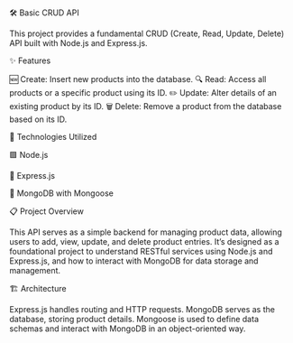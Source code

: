 🛠️ Basic CRUD API

This project provides a fundamental CRUD (Create, Read, Update, Delete) API built with Node.js and Express.js.

✨ Features

🆕 Create: Insert new products into the database.
🔍 Read: Access all products or a specific product using its ID.
✏️ Update: Alter details of an existing product by its ID.
🗑️ Delete: Remove a product from the database based on its ID.


🧰 Technologies Utilized

🟩 Node.js

🚀 Express.js

💾 MongoDB with Mongoose

📋 Project Overview

This API serves as a simple backend for managing product data, allowing users to add, view, update, and delete product entries. It’s designed as a foundational project to understand RESTful services using Node.js and Express.js, and how to interact with MongoDB for data storage and management.

🏗️ Architecture

Express.js handles routing and HTTP requests.
MongoDB serves as the database, storing product details.
Mongoose is used to define data schemas and interact with MongoDB in an object-oriented way.
